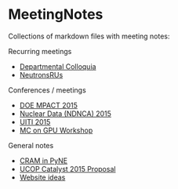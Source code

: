 # MeetingNotes
Collections of markdown files with meeting notes:

Recurring meetings
* [Departmental Colloquia](https://github.com/rachelslaybaugh/MeetingNotes/blob/master/colloquia.md)
* [NeutronsRUs](https://github.com/rachelslaybaugh/MeetingNotes/blob/master/NeutronsRUs.md)

Conferences / meetings
* [DOE MPACT 2015](https://github.com/rachelslaybaugh/MeetingNotes/blob/master/2015-mpact.md)
* [Nuclear Data (NDNCA) 2015](https://github.com/rachelslaybaugh/MeetingNotes/blob/master/2015-ndnca.md)
* [UITI 2015](https://github.com/rachelslaybaugh/MeetingNotes/blob/master/2015-uiti.md)
* [MC on GPU Workshop](https://github.com/rachelslaybaugh/MeetingNotes/blob/master/2015-mc-gpu.md)


General notes
* [CRAM in PyNE](https://github.com/rachelslaybaugh/MeetingNotes/blob/master/cram-pyne.md)
* [UCOP Catalyst 2015 Proposal](https://github.com/rachelslaybaugh/MeetingNotes/blob/master/ucop-catalyst-2015.md)
* [Website ideas](https://github.com/rachelslaybaugh/MeetingNotes/blob/master/website.md)
